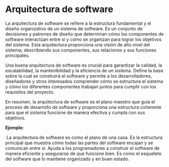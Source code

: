 # Arquitectura de software

La arquitectura de software se refiere a la estructura fundamental y el diseño organizativo de un sistema de software. Es un conjunto de decisiones y patrones de diseño que determinan cómo los componentes de software interactúan entre sí y cómo se organizan para lograr los objetivos del sistema. Esta arquitectura proporciona una visión de alto nivel del sistema, describiendo sus componentes, sus relaciones y sus funciones principales.

Una buena arquitectura de software es crucial para garantizar la calidad, la escalabilidad, la mantenibilidad y la eficiencia de un sistema. Define la base sobre la cual se construirá el software y permite a los desarrolladores, diseñadores y otros interesados comprender cómo se estructura el sistema y cómo los diferentes componentes trabajan juntos para cumplir con los requisitos del proyecto.

En resumen, la arquitectura de software es el plano maestro que guía el proceso de desarrollo de software y proporciona una estructura coherente para que el sistema funcione de manera efectiva y cumpla con sus objetivos.

**Ejemplo**:

​				La arquitectura de software es como el plano de una casa. Es la estructura principal que muestra 				cómo todas las partes del software encajan y se comunican entre sí. Ayuda a los programadores a 				construir el software de manera eficiente y asegurarse de que funcione bien. Es como el esqueleto 				del software que lo mantiene organizado y en buen estado.
